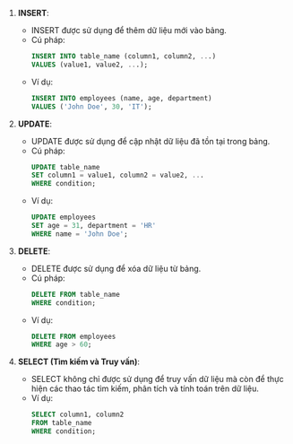 1. **INSERT**:

   - INSERT được sử dụng để thêm dữ liệu mới vào bảng.
   - Cú pháp:
     ```sql
     INSERT INTO table_name (column1, column2, ...)
     VALUES (value1, value2, ...);
     ```
   - Ví dụ:
     ```sql
     INSERT INTO employees (name, age, department)
     VALUES ('John Doe', 30, 'IT');
     ```

2. **UPDATE**:

   - UPDATE được sử dụng để cập nhật dữ liệu đã tồn tại trong bảng.
   - Cú pháp:
     ```sql
     UPDATE table_name
     SET column1 = value1, column2 = value2, ...
     WHERE condition;
     ```
   - Ví dụ:
     ```sql
     UPDATE employees
     SET age = 31, department = 'HR'
     WHERE name = 'John Doe';
     ```

3. **DELETE**:

   - DELETE được sử dụng để xóa dữ liệu từ bảng.
   - Cú pháp:
     ```sql
     DELETE FROM table_name
     WHERE condition;
     ```
   - Ví dụ:
     ```sql
     DELETE FROM employees
     WHERE age > 60;
     ```

4. **SELECT (Tìm kiếm và Truy vấn)**:
   - SELECT không chỉ được sử dụng để truy vấn dữ liệu mà còn để thực hiện các thao tác tìm kiếm, phân tích và tính toán trên dữ liệu.
   - Ví dụ:
     ```sql
     SELECT column1, column2
     FROM table_name
     WHERE condition;
     ```
